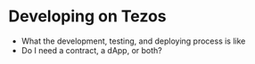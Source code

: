 # Developing on Tezos

- What the development, testing, and deploying process is like
- Do I need a contract, a dApp, or both?
